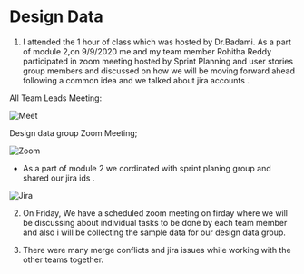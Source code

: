 # Design Data 
1. I attended the 1 hour of class which was hosted by Dr.Badami. As a part of module 2,on 9/9/2020 me and my team member Rohitha Reddy participated in zoom meeting hosted by Sprint Planning and user stories group members and discussed on how we will be moving forward ahead following a common idea and we talked about jira accounts .

All Team Leads Meeting:

![Meet](https://github.com/annie0sc/gdp_health_app/blob/master/Design%20Data/Contributions/Rohitha/Sprintplanning.PNG)

Design data group Zoom Meeting;

![Zoom](https://github.com/annie0sc/gdp_health_app/blob/master/Design%20Data/Zoom_Meeting.png)

- As a part of module 2 we cordinated with sprint planing group and shared our jira ids .

![Jira](https://github.com/annie0sc/gdp_health_app/blob/master/Design%20Data/Screenshot%20(20).png)

2. On Friday, We have a scheduled zoom meeting on firday where we will be discussing about individual tasks to be done by each team member and also i will be collecting the sample data for our design data group.

3. There were many merge conflicts and jira issues while working with the other teams together.
